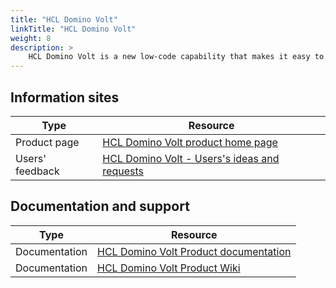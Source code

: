 ```yaml
---
title: "HCL Domino Volt"
linkTitle: "HCL Domino Volt"
weight: 8
description: >
    HCL Domino Volt is a new low-code capability that makes it easy to develop powerful, secure, and enterprise-grade workflow-based applications. While it runs on Domino, you don’t need any specialized Domino or IT skills.
---
```


## Information sites
| Type | Resource      |
|------|---------------|
| Product page | <a href="https://hcltechsw.com/dominovolt" target="_blank" >HCL Domino Volt product home page</a> |
| Users' feedback | <a href="https://domino-ideas.hcltechsw.com/?project=VOLT" target="_blank" >HCL Domino Volt - Users's ideas and requests</a> |

## Documentation and support

| Type | Resource      |
|------|---------------|
| Documentation | <a href="https://help.hcltechsw.com/domino_volt/welcome/index.html" target="_blank" >HCL Domino Volt Product documentation</a> |
| Documentation | <a href="https://hclwiki.atlassian.net/wiki/spaces/HDV" target="_blank" >HCL Domino Volt Product Wiki</a> |